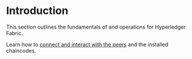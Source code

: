 # Introduction

This section outlines the fundamentals of and operations for Hyperledger Fabric.

Learn how to [connect and interact with the peers](/operations/hyperledger-fabric/tools) and the installed chaincodes.